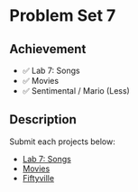 # Problem Set 7

## Achievement

- ✅ Lab 7: Songs
- ✅ Movies
- ✅ Sentimental / Mario (Less)


## Description

Submit each projects below:
- [Lab 7: Songs](https://cs50.harvard.edu/x/2023/labs/7/)
- [Movies](https://cs50.harvard.edu/x/2023/psets/7/movies/)
- [Fiftyville](https://cs50.harvard.edu/x/2023/psets/7/fiftyville/)